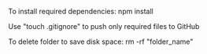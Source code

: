 To install required dependencies: npm install

Use "touch .gitignore" to push only required files to GitHub

To delete folder to save disk space: rm -rf "folder_name"
